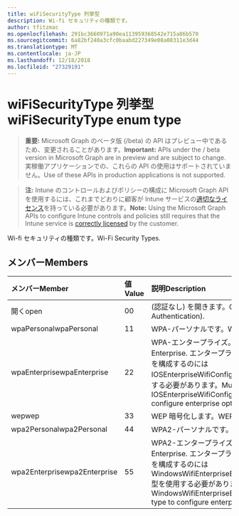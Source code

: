 ```yaml
---
title: wiFiSecurityType 列挙型
description: Wi-fi セキュリティの種類です。
author: tfitzmac
ms.openlocfilehash: 291bc3660971a90ea113959368542e715a86b570
ms.sourcegitcommit: 6a82bf240a3cfc0baabd227349e08a08311e3d44
ms.translationtype: MT
ms.contentlocale: ja-JP
ms.lasthandoff: 12/18/2018
ms.locfileid: "27329191"
---
```

# <a name="wifisecuritytype-enum-type"></a><span data-ttu-id="5b289-103">wiFiSecurityType 列挙型</span><span class="sxs-lookup"><span data-stu-id="5b289-103">wiFiSecurityType enum type</span></span>

> <span data-ttu-id="5b289-104">**重要:** Microsoft Graph のベータ版 (/beta) の API はプレビュー中であるため、変更されることがあります。</span><span class="sxs-lookup"><span data-stu-id="5b289-104">**Important:** APIs under the / beta version in Microsoft Graph are in preview and are subject to change.</span></span> <span data-ttu-id="5b289-105">実稼働アプリケーションでの、これらの API の使用はサポートされていません。</span><span class="sxs-lookup"><span data-stu-id="5b289-105">Use of these APIs in production applications is not supported.</span></span>

> <span data-ttu-id="5b289-106">**注:** Intune のコントロールおよびポリシーの構成に Microsoft Graph API を使用するには、これまでどおりに顧客が Intune サービスの[適切なライセンス](https://go.microsoft.com/fwlink/?linkid=839381)を持っている必要があります。</span><span class="sxs-lookup"><span data-stu-id="5b289-106">**Note:** Using the Microsoft Graph APIs to configure Intune controls and policies still requires that the Intune service is [correctly licensed](https://go.microsoft.com/fwlink/?linkid=839381) by the customer.</span></span>

<span data-ttu-id="5b289-107">Wi-fi セキュリティの種類です。</span><span class="sxs-lookup"><span data-stu-id="5b289-107">Wi-Fi Security Types.</span></span>
## <a name="members"></a><span data-ttu-id="5b289-108">メンバー</span><span class="sxs-lookup"><span data-stu-id="5b289-108">Members</span></span>
|<span data-ttu-id="5b289-109">メンバー</span><span class="sxs-lookup"><span data-stu-id="5b289-109">Member</span></span>|<span data-ttu-id="5b289-110">値</span><span class="sxs-lookup"><span data-stu-id="5b289-110">Value</span></span>|<span data-ttu-id="5b289-111">説明</span><span class="sxs-lookup"><span data-stu-id="5b289-111">Description</span></span>|
|:---|:---|:---|
|<span data-ttu-id="5b289-112">開く</span><span class="sxs-lookup"><span data-stu-id="5b289-112">open</span></span>|<span data-ttu-id="5b289-113">0</span><span class="sxs-lookup"><span data-stu-id="5b289-113">0</span></span>|<span data-ttu-id="5b289-114">(認証なし) を開きます。</span><span class="sxs-lookup"><span data-stu-id="5b289-114">Open (No Authentication).</span></span>|
|<span data-ttu-id="5b289-115">wpaPersonal</span><span class="sxs-lookup"><span data-stu-id="5b289-115">wpaPersonal</span></span>|<span data-ttu-id="5b289-116">1</span><span class="sxs-lookup"><span data-stu-id="5b289-116">1</span></span>|<span data-ttu-id="5b289-117">WPA-パーソナルです。</span><span class="sxs-lookup"><span data-stu-id="5b289-117">WPA-Personal.</span></span>|
|<span data-ttu-id="5b289-118">wpaEnterprise</span><span class="sxs-lookup"><span data-stu-id="5b289-118">wpaEnterprise</span></span>|<span data-ttu-id="5b289-119">2</span><span class="sxs-lookup"><span data-stu-id="5b289-119">2</span></span>|<span data-ttu-id="5b289-120">WPA-エンタープライズ。</span><span class="sxs-lookup"><span data-stu-id="5b289-120">WPA-Enterprise.</span></span> <span data-ttu-id="5b289-121">エンタープライズ オプションを構成するのには IOSEnterpriseWifiConfiguration 型を使用する必要があります。</span><span class="sxs-lookup"><span data-stu-id="5b289-121">Must use IOSEnterpriseWifiConfiguration type to configure enterprise options.</span></span>|
|<span data-ttu-id="5b289-122">wep</span><span class="sxs-lookup"><span data-stu-id="5b289-122">wep</span></span>|<span data-ttu-id="5b289-123">3</span><span class="sxs-lookup"><span data-stu-id="5b289-123">3</span></span>|<span data-ttu-id="5b289-124">WEP 暗号化します。</span><span class="sxs-lookup"><span data-stu-id="5b289-124">WEP Encryption.</span></span>|
|<span data-ttu-id="5b289-125">wpa2Personal</span><span class="sxs-lookup"><span data-stu-id="5b289-125">wpa2Personal</span></span>|<span data-ttu-id="5b289-126">4</span><span class="sxs-lookup"><span data-stu-id="5b289-126">4</span></span>|<span data-ttu-id="5b289-127">WPA2-パーソナルです。</span><span class="sxs-lookup"><span data-stu-id="5b289-127">WPA2-Personal.</span></span>|
|<span data-ttu-id="5b289-128">wpa2Enterprise</span><span class="sxs-lookup"><span data-stu-id="5b289-128">wpa2Enterprise</span></span>|<span data-ttu-id="5b289-129">5</span><span class="sxs-lookup"><span data-stu-id="5b289-129">5</span></span>|<span data-ttu-id="5b289-130">WPA2-エンタープライズ。</span><span class="sxs-lookup"><span data-stu-id="5b289-130">WPA2-Enterprise.</span></span> <span data-ttu-id="5b289-131">エンタープライズ オプションを構成するのには WindowsWifiEnterpriseEAPConfiguration 型を使用する必要があります。</span><span class="sxs-lookup"><span data-stu-id="5b289-131">Must use WindowsWifiEnterpriseEAPConfiguration type to configure enterprise options.</span></span>|





